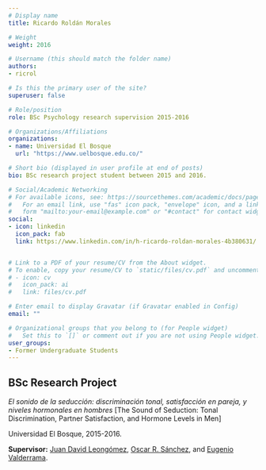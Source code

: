 ```yaml
---
# Display name
title: Ricardo Roldán Morales

# Weight
weight: 2016

# Username (this should match the folder name)
authors:
- ricrol

# Is this the primary user of the site?
superuser: false

# Role/position
role: BSc Psychology research supervision 2015-2016

# Organizations/Affiliations
organizations:
- name: Universidad El Bosque
  url: "https://www.uelbosque.edu.co/"

# Short bio (displayed in user profile at end of posts)
bio: BSc research project student between 2015 and 2016.

# Social/Academic Networking
# For available icons, see: https://sourcethemes.com/academic/docs/page-builder/#icons
#   For an email link, use "fas" icon pack, "envelope" icon, and a link in the
#   form "mailto:your-email@example.com" or "#contact" for contact widget.
social:
- icon: linkedin
  icon_pack: fab
  link: https://www.linkedin.com/in/h-ricardo-roldan-morales-4b380631/


# Link to a PDF of your resume/CV from the About widget.
# To enable, copy your resume/CV to `static/files/cv.pdf` and uncomment the lines below.
# - icon: cv
#   icon_pack: ai
#   link: files/cv.pdf

# Enter email to display Gravatar (if Gravatar enabled in Config)
email: ""

# Organizational groups that you belong to (for People widget)
#   Set this to `[]` or comment out if you are not using People widget.
user_groups:
- Former Undergraduate Students
---
```


## **BSc Research Project**  

*El sonido de la seducción: discriminación tonal, satisfacción en pareja, y niveles hormonales en hombres* [The Sound of Seduction: Tonal Discrimination, Partner Satisfaction, and Hormone Levels in Men]

Universidad El Bosque, 2015-2016.

**Supervisor:** [Juan David Leongómez](/en/#about), [Oscar R. Sánchez](/en/author/oscar-r.-sanchez/), and [Eugenio Valderrama](/en/author/eugenio-valderrama/).
